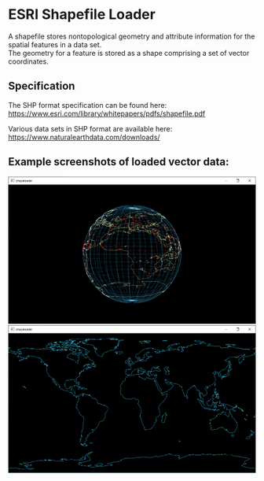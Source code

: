 # ESRI Shapefile Loader

A shapefile stores nontopological geometry and attribute information for the spatial features in a data set.  
The geometry for a feature is stored as a shape comprising a set of vector coordinates.

## Specification

The SHP format specification can be found here:  
https://www.esri.com/library/whitepapers/pdfs/shapefile.pdf

Various data sets in SHP format are available here:  
https://www.naturalearthdata.com/downloads/

## Example screenshots of loaded vector data:

![example screenshot 1](/doc/screenshot_1.png)  
![example screenshot 2](/doc/screenshot_2.png)
